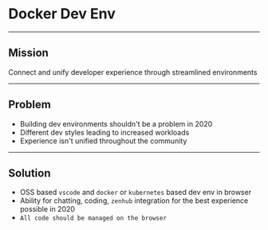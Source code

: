 # Docker Dev Env

---

## Mission

Connect and unify developer experience through streamlined environments

---

## Problem

- Building dev environments shouldn't be a problem in 2020
- Different dev styles leading to increased workloads
- Experience isn't unified throughout the community

---

## Solution

- OSS based `vscode` and `docker` or `kubernetes` based dev env in browser
- Ability for chatting, coding, `zenhub` integration for the best experience possible in 2020
- `All code should be managed on the browser`
